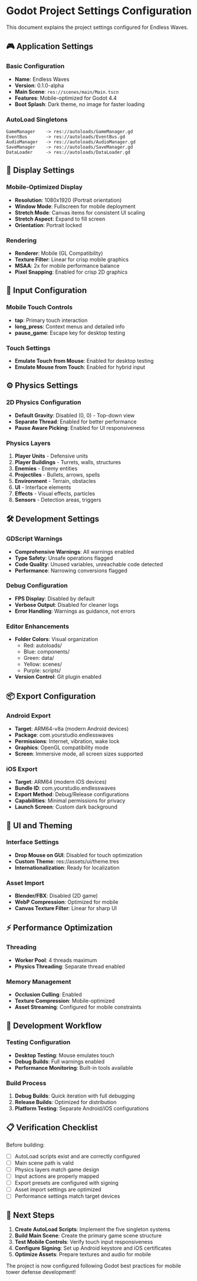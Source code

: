 # Godot Project Settings Configuration

This document explains the project settings configured for Endless Waves.

## 🎮 Application Settings

### Basic Configuration
- **Name**: Endless Waves
- **Version**: 0.1.0-alpha
- **Main Scene**: `res://scenes/main/Main.tscn`
- **Features**: Mobile-optimized for Godot 4.4
- **Boot Splash**: Dark theme, no image for faster loading

### AutoLoad Singletons
```
GameManager    -> res://autoloads/GameManager.gd
EventBus       -> res://autoloads/EventBus.gd  
AudioManager   -> res://autoloads/AudioManager.gd
SaveManager    -> res://autoloads/SaveManager.gd
DataLoader     -> res://autoloads/DataLoader.gd
```

## 📱 Display Settings

### Mobile-Optimized Display
- **Resolution**: 1080x1920 (Portrait orientation)
- **Window Mode**: Fullscreen for mobile deployment
- **Stretch Mode**: Canvas items for consistent UI scaling
- **Stretch Aspect**: Expand to fill screen
- **Orientation**: Portrait locked

### Rendering
- **Renderer**: Mobile (GL Compatibility)
- **Texture Filter**: Linear for crisp mobile graphics
- **MSAA**: 2x for mobile performance balance
- **Pixel Snapping**: Enabled for crisp 2D graphics

## 🎯 Input Configuration

### Mobile Touch Controls
- **tap**: Primary touch interaction
- **long_press**: Context menus and detailed info
- **pause_game**: Escape key for desktop testing

### Touch Settings
- **Emulate Touch from Mouse**: Enabled for desktop testing
- **Emulate Mouse from Touch**: Enabled for hybrid input

## ⚙️ Physics Settings

### 2D Physics Configuration
- **Default Gravity**: Disabled (0, 0) - Top-down view
- **Separate Thread**: Enabled for better performance
- **Pause Aware Picking**: Enabled for UI responsiveness

### Physics Layers
1. **Player Units** - Defensive units
2. **Player Buildings** - Turrets, walls, structures  
3. **Enemies** - Enemy entities
4. **Projectiles** - Bullets, arrows, spells
5. **Environment** - Terrain, obstacles
6. **UI** - Interface elements
7. **Effects** - Visual effects, particles
8. **Sensors** - Detection areas, triggers

## 🛠️ Development Settings

### GDScript Warnings
- **Comprehensive Warnings**: All warnings enabled
- **Type Safety**: Unsafe operations flagged
- **Code Quality**: Unused variables, unreachable code detected
- **Performance**: Narrowing conversions flagged

### Debug Configuration
- **FPS Display**: Disabled by default
- **Verbose Output**: Disabled for cleaner logs
- **Error Handling**: Warnings as guidance, not errors

### Editor Enhancements
- **Folder Colors**: Visual organization
  - Red: autoloads/
  - Blue: components/
  - Green: data/
  - Yellow: scenes/
  - Purple: scripts/
- **Version Control**: Git plugin enabled

## 📦 Export Configuration

### Android Export
- **Target**: ARM64-v8a (modern Android devices)
- **Package**: com.yourstudio.endlesswaves
- **Permissions**: Internet, vibration, wake lock
- **Graphics**: OpenGL compatibility mode
- **Screen**: Immersive mode, all screen sizes supported

### iOS Export  
- **Target**: ARM64 (modern iOS devices)
- **Bundle ID**: com.yourstudio.endlesswaves
- **Export Method**: Debug/Release configurations
- **Capabilities**: Minimal permissions for privacy
- **Launch Screen**: Custom dark background

## 🎨 UI and Theming

### Interface Settings
- **Drop Mouse on GUI**: Disabled for touch optimization
- **Custom Theme**: res://assets/ui/theme.tres
- **Internationalization**: Ready for localization

### Asset Import
- **Blender/FBX**: Disabled (2D game)
- **WebP Compression**: Optimized for mobile
- **Canvas Texture Filter**: Linear for sharp UI

## ⚡ Performance Optimization

### Threading
- **Worker Pool**: 4 threads maximum
- **Physics Threading**: Separate thread enabled

### Memory Management
- **Occlusion Culling**: Enabled
- **Texture Compression**: Mobile-optimized
- **Asset Streaming**: Configured for mobile constraints

## 🔧 Development Workflow

### Testing Configuration
- **Desktop Testing**: Mouse emulates touch
- **Debug Builds**: Full warnings enabled
- **Performance Monitoring**: Built-in tools available

### Build Process
1. **Debug Builds**: Quick iteration with full debugging
2. **Release Builds**: Optimized for distribution
3. **Platform Testing**: Separate Android/iOS configurations

## 📋 Verification Checklist

Before building:
- [ ] AutoLoad scripts exist and are correctly configured
- [ ] Main scene path is valid
- [ ] Physics layers match game design
- [ ] Input actions are properly mapped
- [ ] Export presets are configured with signing
- [ ] Asset import settings are optimized
- [ ] Performance settings match target devices

## 🚀 Next Steps

1. **Create AutoLoad Scripts**: Implement the five singleton systems
2. **Build Main Scene**: Create the primary game scene structure
3. **Test Mobile Controls**: Verify touch input responsiveness
4. **Configure Signing**: Set up Android keystore and iOS certificates
5. **Optimize Assets**: Prepare textures and audio for mobile

The project is now configured following Godot best practices for mobile tower defense development!
